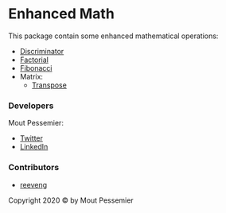 # Enhanced Math

This package contain some enhanced mathematical operations:

- [Discriminator](https://github.com/MoutPessemier/enhancedMathJS/blob/master/functions/discriminator.js)
- [Factorial](https://github.com/MoutPessemier/enhancedMathJS/blob/master/functions/factorial.js)
- [Fibonacci](https://github.com/MoutPessemier/enhancedMathJS/blob/master/functions/fibonacci.js)
- Matrix:
  - [Transpose](https://github.com/MoutPessemier/enhancedMathJS/blob/master/functions/Matrix/transpose.js)

### Developers

Mout Pessemier:

- [Twitter](https://twitter.com/MoutPessemier)
- [LinkedIn](https://www.linkedin.com/in/moutpessemier/)

### Contributors

- [reeveng](https://github.com/reeveng)

Copyright 2020 &copy; by Mout Pessemier
